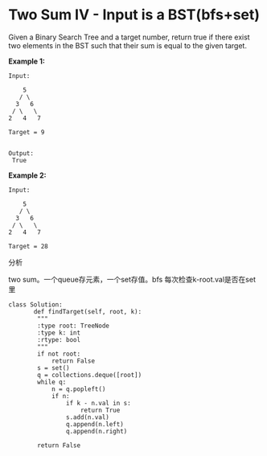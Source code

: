 # Two Sum IV - Input is a BST\(bfs+set\)

Given a Binary Search Tree and a target number, return true if there exist two elements in the BST such that their sum is equal to the given target.

**Example 1:**

```text
Input:

    5
   / \
  3   6
 / \   \
2   4   7

Target = 9


Output:
 True
```

**Example 2:**

```text
Input:

    5
   / \
  3   6
 / \   \
2   4   7

Target = 28
```

分析

two sum。一个queue存元素，一个set存值。bfs 每次检查k-root.val是否在set里

```text
class Solution:
       def findTarget(self, root, k):
        """
        :type root: TreeNode
        :type k: int
        :rtype: bool
        """
        if not root:
            return False
        s = set()
        q = collections.deque([root])
        while q:
            n = q.popleft()
            if n:
                if k - n.val in s:
                    return True
                s.add(n.val)
                q.append(n.left)
                q.append(n.right)

        return False
```


